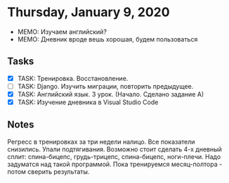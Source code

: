 # Thursday, January 9, 2020

- MEMO: Изучаем английский?
- MEMO: Дневник вроде вешь хорошая, будем пользоваться

## Tasks
- [x] TASK: Тренировка. Восстановление.
- [ ] TASK: Django. Изучить миграции, повторить предыдущее.
- [x] TASK: Английский язык. 3 урок. (Начало. Сделано задание А)
- [x] TASK: Изучение дневника в Visual Studio Code

## Notes

Регресс в тренировках за три недели налицо. Все показатели снизились. Упали подтягивания.
Возможно стоит сделать 4-х дневный сплит: спина-бицепс, грудь-трицепс, спина-бицепс, ноги-плечи.
Надо задуматся над такой программой. Пока тренируемся месяц-полтора - потом сверить результаты.
